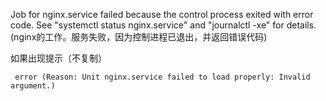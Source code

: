 

Job for nginx.service failed because the control process exited with error code.
See "systemctl status nginx.service" and "journalctl -xe" for details.
(nginx的工作。服务失败，因为控制进程已退出，并返回错误代码)




如果出现提示（不复制）
```
 error (Reason: Unit nginx.service failed to load properly: Invalid argument.)
 ```


